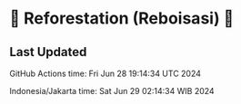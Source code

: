 
# 🌳 Reforestation (Reboisasi) 🌲

## Last Updated

GitHub Actions time: Fri Jun 28 19:14:34 UTC 2024

Indonesia/Jakarta time: Sat Jun 29 02:14:34 WIB 2024
